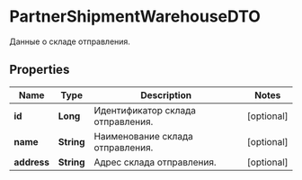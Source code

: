 

# PartnerShipmentWarehouseDTO

Данные о складе отправления.

## Properties

Name | Type | Description | Notes
------------ | ------------- | ------------- | -------------
**id** | **Long** | Идентификатор склада отправления. |  [optional]
**name** | **String** | Наименование склада отправления. |  [optional]
**address** | **String** | Адрес склада отправления. |  [optional]



